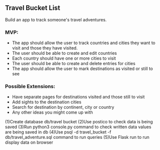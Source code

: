 ## Travel Bucket List

Build an app to track someone's travel adventures.

### MVP:

 * The app should allow the user to track countries and cities they want to visit and those they have visited.
 * The user should be able to create and edit countries
 * Each country should have one or more cities to visit
 * The user should be able to create and delete entries for cities
 * The app should allow the user to mark destinations as visited or still to see

### Possible Extensions:

 * Have separate pages for destinations visited and those still to visit
 * Add sights to the destination cities
 * Search for destination by continent, city or country
 * Any other ideas you might come up with

(1)Create  database   db/travel  bucket
(2)Use postico to check data is being saved
(3)Run python3 console.py command to check written data  values are being saved in db
(4)Use psql -d travel_bucket -f  db/travel_adventure.sql command to run queries
(5)Use Flask run to run display data on browser
